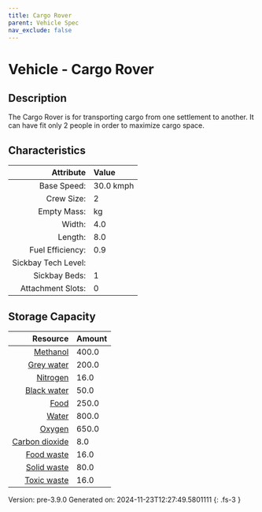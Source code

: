 ```yaml
---
title: Cargo Rover
parent: Vehicle Spec
nav_exclude: false
---
```

# Vehicle - Cargo Rover

## Description
The Cargo Rover is for transporting cargo from one settlement to another.&#10;&#9;&#9;&#9;It can have fit only 2 people in order to maximize cargo space.

## Characteristics

| Attribute      | Value |
|--------:|:------|
|Base Speed:|30.0 kmph|
|Crew Size:|2|
|Empty Mass:| kg|
|Width:|4.0|
|Length:|8.0|
|Fuel Efficiency:|0.9|
|Sickbay Tech Level:||
|Sickbay Beds:|1|
|Attachment Slots:|0|


## Storage Capacity

| Resource      | Amount |
|--------:|:------|
|[Methanol](../resource/methanol.html)|400.0|
|[Grey water](../resource/grey-water.html)|200.0|
|[Nitrogen](../resource/nitrogen.html)|16.0|
|[Black water](../resource/black-water.html)|50.0|
|[Food](../resource/food.html)|250.0|
|[Water](../resource/water.html)|800.0|
|[Oxygen](../resource/oxygen.html)|650.0|
|[Carbon dioxide](../resource/carbon-dioxide.html)|8.0|
|[Food waste](../resource/food-waste.html)|16.0|
|[Solid waste](../resource/solid-waste.html)|80.0|
|[Toxic waste](../resource/toxic-waste.html)|16.0|

Version: pre-3.9.0 Generated on: 2024-11-23T12:27:49.5801111
{: .fs-3 }